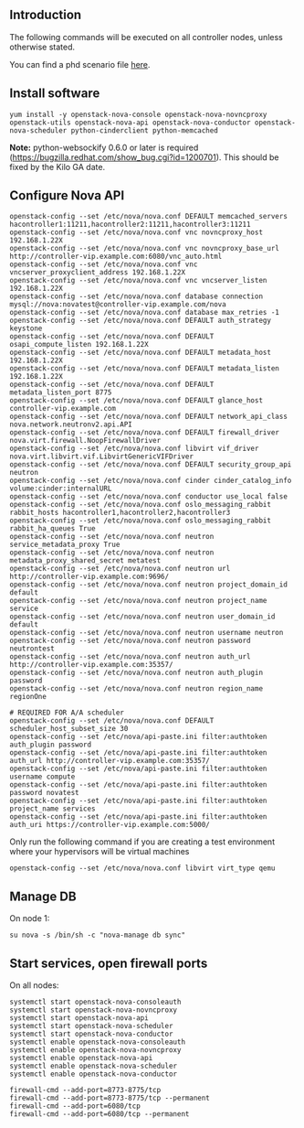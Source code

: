 Introduction
------------

The following commands will be executed on all controller nodes, unless otherwise stated.

You can find a phd scenario file [here](phd-setup/nova.scenario).

Install software
----------------

    yum install -y openstack-nova-console openstack-nova-novncproxy openstack-utils openstack-nova-api openstack-nova-conductor openstack-nova-scheduler python-cinderclient python-memcached

**Note:** python-websockify 0.6.0 or later is required (https://bugzilla.redhat.com/show_bug.cgi?id=1200701). This should be fixed by the Kilo GA date.

Configure Nova API
------------------

    openstack-config --set /etc/nova/nova.conf DEFAULT memcached_servers hacontroller1:11211,hacontroller2:11211,hacontroller3:11211
    openstack-config --set /etc/nova/nova.conf vnc novncproxy_host 192.168.1.22X
    openstack-config --set /etc/nova/nova.conf vnc novncproxy_base_url http://controller-vip.example.com:6080/vnc_auto.html
    openstack-config --set /etc/nova/nova.conf vnc vncserver_proxyclient_address 192.168.1.22X
    openstack-config --set /etc/nova/nova.conf vnc vncserver_listen 192.168.1.22X
    openstack-config --set /etc/nova/nova.conf database connection mysql://nova:novatest@controller-vip.example.com/nova
    openstack-config --set /etc/nova/nova.conf database max_retries -1
    openstack-config --set /etc/nova/nova.conf DEFAULT auth_strategy keystone
    openstack-config --set /etc/nova/nova.conf DEFAULT osapi_compute_listen 192.168.1.22X
    openstack-config --set /etc/nova/nova.conf DEFAULT metadata_host 192.168.1.22X
    openstack-config --set /etc/nova/nova.conf DEFAULT metadata_listen 192.168.1.22X
    openstack-config --set /etc/nova/nova.conf DEFAULT metadata_listen_port 8775
    openstack-config --set /etc/nova/nova.conf DEFAULT glance_host controller-vip.example.com
    openstack-config --set /etc/nova/nova.conf DEFAULT network_api_class nova.network.neutronv2.api.API
    openstack-config --set /etc/nova/nova.conf DEFAULT firewall_driver nova.virt.firewall.NoopFirewallDriver
    openstack-config --set /etc/nova/nova.conf libvirt vif_driver nova.virt.libvirt.vif.LibvirtGenericVIFDriver
    openstack-config --set /etc/nova/nova.conf DEFAULT security_group_api neutron
    openstack-config --set /etc/nova/nova.conf cinder cinder_catalog_info volume:cinder:internalURL
    openstack-config --set /etc/nova/nova.conf conductor use_local false
    openstack-config --set /etc/nova/nova.conf oslo_messaging_rabbit rabbit_hosts hacontroller1,hacontroller2,hacontroller3
    openstack-config --set /etc/nova/nova.conf oslo_messaging_rabbit rabbit_ha_queues True
    openstack-config --set /etc/nova/nova.conf neutron service_metadata_proxy True
    openstack-config --set /etc/nova/nova.conf neutron metadata_proxy_shared_secret metatest
    openstack-config --set /etc/nova/nova.conf neutron url http://controller-vip.example.com:9696/
    openstack-config --set /etc/nova/nova.conf neutron project_domain_id default
    openstack-config --set /etc/nova/nova.conf neutron project_name service
    openstack-config --set /etc/nova/nova.conf neutron user_domain_id default
    openstack-config --set /etc/nova/nova.conf neutron username neutron
    openstack-config --set /etc/nova/nova.conf neutron password neutrontest
    openstack-config --set /etc/nova/nova.conf neutron auth_url http://controller-vip.example.com:35357/
    openstack-config --set /etc/nova/nova.conf neutron auth_plugin password
    openstack-config --set /etc/nova/nova.conf neutron region_name regionOne

    # REQUIRED FOR A/A scheduler
    openstack-config --set /etc/nova/nova.conf DEFAULT scheduler_host_subset_size 30
    openstack-config --set /etc/nova/api-paste.ini filter:authtoken auth_plugin password
    openstack-config --set /etc/nova/api-paste.ini filter:authtoken auth_url http://controller-vip.example.com:35357/
    openstack-config --set /etc/nova/api-paste.ini filter:authtoken username compute
    openstack-config --set /etc/nova/api-paste.ini filter:authtoken password novatest
    openstack-config --set /etc/nova/api-paste.ini filter:authtoken project_name services
    openstack-config --set /etc/nova/api-paste.ini filter:authtoken auth_uri https://controller-vip.example.com:5000/


Only run the following command if you are creating a test environment where your hypervisors will be virtual machines

    openstack-config --set /etc/nova/nova.conf libvirt virt_type qemu

Manage DB
---------

On node 1:

    su nova -s /bin/sh -c "nova-manage db sync"

Start services, open firewall ports
-----------------------------------

On all nodes:

    systemctl start openstack-nova-consoleauth
    systemctl start openstack-nova-novncproxy 
    systemctl start openstack-nova-api
    systemctl start openstack-nova-scheduler
    systemctl start openstack-nova-conductor
    systemctl enable openstack-nova-consoleauth
    systemctl enable openstack-nova-novncproxy 
    systemctl enable openstack-nova-api
    systemctl enable openstack-nova-scheduler
    systemctl enable openstack-nova-conductor

    firewall-cmd --add-port=8773-8775/tcp
    firewall-cmd --add-port=8773-8775/tcp --permanent
    firewall-cmd --add-port=6080/tcp
    firewall-cmd --add-port=6080/tcp --permanent
